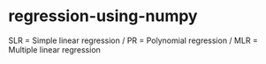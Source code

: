 # regression-using-numpy

SLR = Simple linear regression / 
PR = Polynomial regression /
MLR = Multiple linear regression

